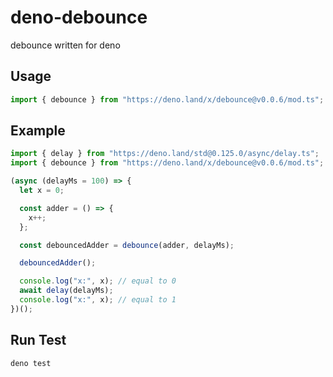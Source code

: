 # deno-debounce

debounce written for deno

## Usage

```ts
import { debounce } from "https://deno.land/x/debounce@v0.0.6/mod.ts";
```

## Example

```ts
import { delay } from "https://deno.land/std@0.125.0/async/delay.ts";
import { debounce } from "https://deno.land/x/debounce@v0.0.6/mod.ts";

(async (delayMs = 100) => {
  let x = 0;

  const adder = () => {
    x++;
  };

  const debouncedAdder = debounce(adder, delayMs);

  debouncedAdder();

  console.log("x:", x); // equal to 0
  await delay(delayMs);
  console.log("x:", x); // equal to 1
})();
```

## Run Test

```sh
deno test
```

